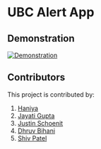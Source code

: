 # UBC Alert App
## Demonstration
[![Demonstration](https://i9.ytimg.com/vi_webp/Xlpyw5nqM3Q/mq1.webp?sqp=CJyYjJwG-oaymwEmCMACELQB8quKqQMa8AEB-AH-CYAC0AWKAgwIABABGH8gEygbMA8=&rs=AOn4CLBmo3miGjfa7KLTG3JaTGtXjGJkyg)](https://youtu.be/Xlpyw5nqM3Q "Video Title")

## Contributors
This project is contributed by:
1.  [Haniya](https://github.com/haniya1305)
2. [Jayati Gupta](https://github.com/jae186)
3. [Justin Schoenit](https://github.com/justino599/)
4. [Dhruv Bihani](https://github.com/DhruvBihani)
5. [Shiv Patel](https://github.com/shh1v)

